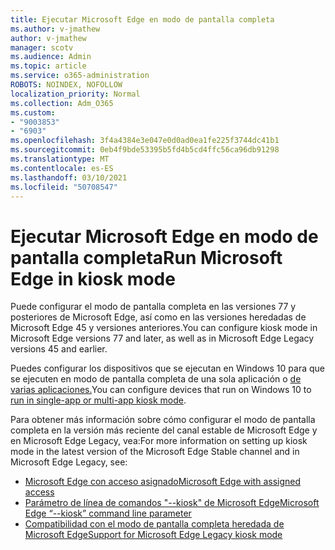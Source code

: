 ```yaml
---
title: Ejecutar Microsoft Edge en modo de pantalla completa
ms.author: v-jmathew
author: v-jmathew
manager: scotv
ms.audience: Admin
ms.topic: article
ms.service: o365-administration
ROBOTS: NOINDEX, NOFOLLOW
localization_priority: Normal
ms.collection: Adm_O365
ms.custom:
- "9003853"
- "6903"
ms.openlocfilehash: 3f4a4384e3e047e0d0ad0ea1fe225f3744dc41b1
ms.sourcegitcommit: 0eb4f9bde53395b5fd4b5cd4ffc56ca96db91298
ms.translationtype: MT
ms.contentlocale: es-ES
ms.lasthandoff: 03/10/2021
ms.locfileid: "50708547"
---
```

# <a name="run-microsoft-edge-in-kiosk-mode"></a><span data-ttu-id="47894-102">Ejecutar Microsoft Edge en modo de pantalla completa</span><span class="sxs-lookup"><span data-stu-id="47894-102">Run Microsoft Edge in kiosk mode</span></span>

<span data-ttu-id="47894-103">Puede configurar el modo de pantalla completa en las versiones 77 y posteriores de Microsoft Edge, así como en las versiones heredadas de Microsoft Edge 45 y versiones anteriores.</span><span class="sxs-lookup"><span data-stu-id="47894-103">You can configure kiosk mode in Microsoft Edge versions 77 and later, as well as in Microsoft Edge Legacy versions 45 and earlier.</span></span>

<span data-ttu-id="47894-104">Puedes configurar los dispositivos que se ejecutan en Windows 10 para que se ejecuten en modo de pantalla completa de una sola aplicación o [de varias aplicaciones.](https://go.microsoft.com/fwlink/?linkid=2133659)</span><span class="sxs-lookup"><span data-stu-id="47894-104">You can configure devices that run on Windows 10 to [run in single-app or multi-app kiosk mode](https://go.microsoft.com/fwlink/?linkid=2133659).</span></span>

<span data-ttu-id="47894-105">Para obtener más información sobre cómo configurar el modo de pantalla completa en la versión más reciente del canal estable de Microsoft Edge y en Microsoft Edge Legacy, vea:</span><span class="sxs-lookup"><span data-stu-id="47894-105">For more information on setting up kiosk mode in the latest version of the Microsoft Edge Stable channel and in Microsoft Edge Legacy, see:</span></span>

- [<span data-ttu-id="47894-106">Microsoft Edge con acceso asignado</span><span class="sxs-lookup"><span data-stu-id="47894-106">Microsoft Edge with assigned access</span></span>](https://docs.microsoft.com/deployedge/microsoft-edge-configure-kiosk-mode#microsoft-edge-with-assigned-access)
- [<span data-ttu-id="47894-107">Parámetro de línea de comandos "--kiosk" de Microsoft Edge</span><span class="sxs-lookup"><span data-stu-id="47894-107">Microsoft Edge “--kiosk” command line parameter</span></span>](https://answers.microsoft.com/microsoftedge/forum/msedge_open-msedge_win10/access-microsoft-edge-using-command-line/03a4add6-9ca4-4fbb-a183-aaa763a0ab76)
- [<span data-ttu-id="47894-108">Compatibilidad con el modo de pantalla completa heredada de Microsoft Edge</span><span class="sxs-lookup"><span data-stu-id="47894-108">Support for Microsoft Edge Legacy kiosk mode</span></span>](https://blogs.windows.com/msedgedev/2021/02/05/what-you-need-to-know-about-kiosk-mode-when-support-for-microsoft-edge-legacy-ends/)
